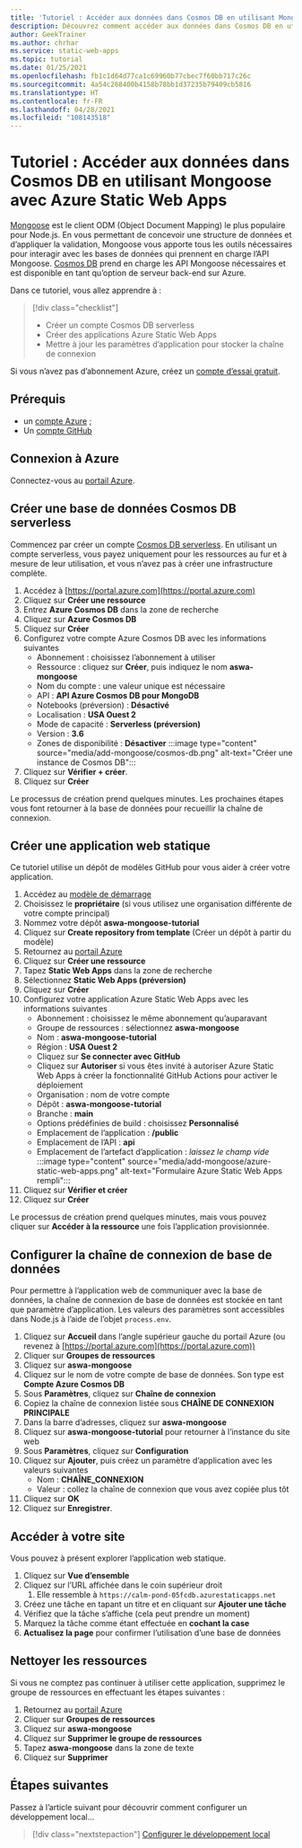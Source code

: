 ```yaml
---
title: 'Tutoriel : Accéder aux données dans Cosmos DB en utilisant Mongoose avec Azure Static Web Apps'
description: Découvrez comment accéder aux données dans Cosmos DB en utilisant Mongoose à partir d’une fonction API Azure Static Web Apps.
author: GeekTrainer
ms.author: chrhar
ms.service: static-web-apps
ms.topic: tutorial
ms.date: 01/25/2021
ms.openlocfilehash: fb1c1d64d77ca1c69960b77cbec7f60bb717c26c
ms.sourcegitcommit: 4a54c268400b4158b78bb1d37235b79409cb5816
ms.translationtype: HT
ms.contentlocale: fr-FR
ms.lasthandoff: 04/28/2021
ms.locfileid: "108143518"
---
```

# <a name="tutorial-access-data-in-cosmos-db-using-mongoose-with-azure-static-web-apps"></a>Tutoriel : Accéder aux données dans Cosmos DB en utilisant Mongoose avec Azure Static Web Apps

[Mongoose](https://mongoosejs.com/) est le client ODM (Object Document Mapping) le plus populaire pour Node.js. En vous permettant de concevoir une structure de données et d’appliquer la validation, Mongoose vous apporte tous les outils nécessaires pour interagir avec les bases de données qui prennent en charge l’API Mongoose. [Cosmos DB](../cosmos-db/mongodb-introduction.md) prend en charge les API Mongoose nécessaires et est disponible en tant qu’option de serveur back-end sur Azure.

Dans ce tutoriel, vous allez apprendre à :

> [!div class="checklist"]
> - Créer un compte Cosmos DB serverless
> - Créer des applications Azure Static Web Apps
> - Mettre à jour les paramètres d’application pour stocker la chaîne de connexion

Si vous n’avez pas d’abonnement Azure, créez un [compte d’essai gratuit](https://azure.microsoft.com/free/).

## <a name="prerequisites"></a>Prérequis

- un [compte Azure](https://azure.microsoft.com/free/) ;
- Un [compte GitHub](https://github.com/join)

## <a name="sign-in-to-azure"></a>Connexion à Azure

Connectez-vous au [portail Azure](https://portal.azure.com).

## <a name="create-a-cosmos-db-serverless-database"></a>Créer une base de données Cosmos DB serverless

Commencez par créer un compte [Cosmos DB serverless](../cosmos-db/serverless.md). En utilisant un compte serverless, vous payez uniquement pour les ressources au fur et à mesure de leur utilisation, et vous n’avez pas à créer une infrastructure complète.

1. Accédez à [https://portal.azure.com](https://portal.azure.com)
2. Cliquez sur **Créer une ressource**
3. Entrez **Azure Cosmos DB** dans la zone de recherche
4. Cliquez sur **Azure Cosmos DB**
5. Cliquez sur **Créer**
6. Configurez votre compte Azure Cosmos DB avec les informations suivantes
    - Abonnement : choisissez l’abonnement à utiliser
    - Ressource : cliquez sur **Créer**, puis indiquez le nom **aswa-mongoose**
    - Nom du compte : une valeur unique est nécessaire
    - API : **API Azure Cosmos DB pour MongoDB**
    - Notebooks (préversion) : **Désactivé**
    - Localisation : **USA Ouest 2**
    - Mode de capacité : **Serverless (préversion)**
    - Version : **3.6**
    - Zones de disponibilité : **Désactiver**
:::image type="content" source="media/add-mongoose/cosmos-db.png" alt-text="Créer une instance de Cosmos DB":::
7. Cliquez sur **Vérifier + créer**.
8. Cliquez sur **Créer**

Le processus de création prend quelques minutes. Les prochaines étapes vous font retourner à la base de données pour recueillir la chaîne de connexion.

## <a name="create-a-static-web-app"></a>Créer une application web statique

Ce tutoriel utilise un dépôt de modèles GitHub pour vous aider à créer votre application.

1. Accédez au [modèle de démarrage](https://github.com/login?return_to=/staticwebdev/mongoose-starter/generate)
2. Choisissez le **propriétaire** (si vous utilisez une organisation différente de votre compte principal)
3. Nommez votre dépôt **aswa-mongoose-tutorial**
4. Cliquez sur **Create repository from template** (Créer un dépôt à partir du modèle)
5. Retournez au [portail Azure](https://portal.azure.com)
6. Cliquez sur **Créer une ressource**
7. Tapez **Static Web Apps** dans la zone de recherche
8. Sélectionnez **Static Web Apps (préversion)**
9. Cliquez sur **Créer**
10. Configurez votre application Azure Static Web Apps avec les informations suivantes
    - Abonnement : choisissez le même abonnement qu’auparavant
    - Groupe de ressources : sélectionnez **aswa-mongoose**
    - Nom : **aswa-mongoose-tutorial**
    - Région : **USA Ouest 2**
    - Cliquez sur **Se connecter avec GitHub**
    - Cliquez sur **Autoriser** si vous êtes invité à autoriser Azure Static Web Apps à créer la fonctionnalité GitHub Actions pour activer le déploiement
    - Organisation : nom de votre compte
    - Dépôt : **aswa-mongoose-tutorial**
    - Branche : **main**
    - Options prédéfinies de build : choisissez **Personnalisé**
    - Emplacement de l’application : **/public**
    - Emplacement de l’API : **api**
    - Emplacement de l’artefact d’application : *laissez le champ vide*
    :::image type="content" source="media/add-mongoose/azure-static-web-apps.png" alt-text="Formulaire Azure Static Web Apps rempli":::
11. Cliquez sur **Vérifier et créer**
12. Cliquez sur **Créer**

Le processus de création prend quelques minutes, mais vous pouvez cliquer sur **Accéder à la ressource** une fois l’application provisionnée.

## <a name="configure-database-connection-string"></a>Configurer la chaîne de connexion de base de données

Pour permettre à l’application web de communiquer avec la base de données, la chaîne de connexion de base de données est stockée en tant que paramètre d’application. Les valeurs des paramètres sont accessibles dans Node.js à l’aide de l’objet `process.env`.

1. Cliquez sur **Accueil** dans l’angle supérieur gauche du portail Azure (ou revenez à [https://portal.azure.com](https://portal.azure.com))
2. Cliquer sur **Groupes de ressources**
3. Cliquez sur **aswa-mongoose**
4. Cliquez sur le nom de votre compte de base de données. Son type est **Compte Azure Cosmos DB**
5. Sous **Paramètres**, cliquez sur **Chaîne de connexion**
6. Copiez la chaîne de connexion listée sous **CHAÎNE DE CONNEXION PRINCIPALE**
7. Dans la barre d’adresses, cliquez sur **aswa-mongoose**
8. Cliquez sur **aswa-mongoose-tutorial** pour retourner à l’instance du site web
9. Sous **Paramètres**, cliquez sur **Configuration**
10. Cliquez sur **Ajouter**, puis créez un paramètre d’application avec les valeurs suivantes
    - Nom : **CHAÎNE_CONNEXION**
    - Valeur : collez la chaîne de connexion que vous avez copiée plus tôt
11. Cliquez sur **OK**
12. Cliquez sur **Enregistrer**.

## <a name="navigate-to-your-site"></a>Accéder à votre site

Vous pouvez à présent explorer l’application web statique.

1. Cliquez sur **Vue d’ensemble**
1. Cliquez sur l’URL affichée dans le coin supérieur droit
    1. Elle ressemble à `https://calm-pond-05fcdb.azurestaticapps.net`
1. Créez une tâche en tapant un titre et en cliquant sur **Ajouter une tâche**
1. Vérifiez que la tâche s’affiche (cela peut prendre un moment)
1. Marquez la tâche comme étant effectuée en **cochant la case**
1. **Actualisez la page** pour confirmer l’utilisation d’une base de données

## <a name="clean-up-resources"></a>Nettoyer les ressources

Si vous ne comptez pas continuer à utiliser cette application, supprimez le groupe de ressources en effectuant les étapes suivantes :

1. Retournez au [portail Azure](https://portal.azure.com)
2. Cliquer sur **Groupes de ressources**
3. Cliquez sur **aswa-mongoose**
4. Cliquez sur **Supprimer le groupe de ressources**
5. Tapez **aswa-mongoose** dans la zone de texte
6. Cliquez sur **Supprimer**

## <a name="next-steps"></a>Étapes suivantes

Passez à l’article suivant pour découvrir comment configurer un développement local...
> [!div class="nextstepaction"]
> [Configurer le développement local](./local-development.md)
